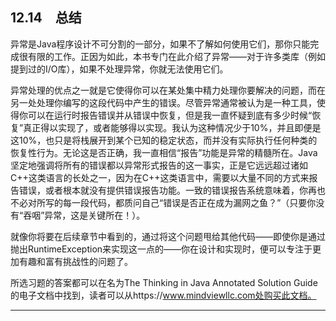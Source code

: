 ## 12.14　总结

异常是Java程序设计不可分割的一部分，如果不了解如何使用它们，那你只能完成很有限的工作。正因为如此，本书专门在此介绍了异常——对于许多类库（例如提到过的I/O库），如果不处理异常，你就无法使用它们。

异常处理的优点之一就是它使得你可以在某处集中精力处理你要解决的问题，而在另一处处理你编写的这段代码中产生的错误。尽管异常通常被认为是一种工具，使得你可以在运行时报告错误并从错误中恢复，但是我一直怀疑到底有多少时候“恢复”真正得以实现了，或者能够得以实现。我认为这种情况少于10%，并且即便是这10%，也只是将栈展开到某个已知的稳定状态，而并没有实际执行任何种类的恢复性行为。无论这是否正确，我一直相信“报告”功能是异常的精髓所在。Java坚定地强调将所有的错误都以异常形式报告的这一事实，正是它远远超过诸如C++这类语言的长处之一，因为在C++这类语言中，需要以大量不同的方式来报告错误，或者根本就没有提供错误报告功能。一致的错误报告系统意味着，你再也不必对所写的每一段代码，都质问自己“错误是否正在成为漏网之鱼？”（只要你没有“吞咽”异常，这是关键所在！）。

就像你将要在后续章节中看到的，通过将这个问题甩给其他代码——即使你是通过抛出RuntimeException来实现这一点的——你在设计和实现时，便可以专注于更加有趣和富有挑战性的问题了。

所选习题的答案都可以在名为The Thinking in Java Annotated Solution Guide的电子文档中找到，读者可以从https://www.mindviewllc.com处购买此文档。

---

[^1]: 的返回值就是这样。

[^2]: Jim Gray，www.acmqueue.org的一次访谈中提到，由于他的团队在事务方面的杰出贡献而成为图灵奖得主。

[^3]: 这与大多数语言的机制相同，包括C++、C#、Python和D等语言。

[^4]: C++中的异常处理没有finally子句，它依赖析构函数来达到清理的目的。

[^5]: 析构函数是“当对象不再被使用的时候”会被调用的函数。你总能确切地知道析构函数被调用的时间和地点。C++能自动调用析构函数，而C#（它更像Java）里面会有自动进行清理的机制。

[^6]: ISO C++中加上了类似的约束，要求派生类的方法所抛出的异常要与基类方法相同，或者是基类方法抛出的异常的派生类。这是C++真正能够在编译时对异常说明进行检查的唯一情况。

[^7]: Exception Handling in CLU（Barbara Liskov和Alan Snyder：CLU的异常处理），IEEE Transactions on Software Engineering，Vol. SE-5，No. 6，1979年11月。这篇论文在网上是找不到的，只有印刷版本，所以你得去图书馆找。

[^8]: http://discuss.develop.com/archives/wa.exe?A2=ind0011A＆L=DOTNET＆P=R32820。

[^9]: http://discuss.develop.com/archives/wa.exe?A2=ind0011A＆L=DOTNET＆P=R32820。

[^10]: Bjarne Stroustrup，The C++ Programming Language，3rd edition（C++程序设计语言，第3版），Addison-Wesley 1997，第376页。

[^11]: 间接经验来自于与很多资深Smalltalk程序员的谈话；直接经验则得自于使用Python（www.Python.org）。

[^12]: （Kees Koster，CDL语言的设计者，引自Eiffel语言的设计者Bertrand Meyer。）http://www.elj.com/elj/v1/n1/bm/right/。